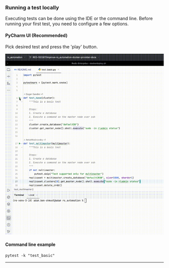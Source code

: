 ### Running a test locally
Executing tests can be done using the IDE or the command line.
Before running your first test, you need to configure a few options.

#### PyCharm UI (Recommended)
Pick desired test and press the 'play' button.

![Walkthrough](img/play_test_from_ui.gif)

#### Command line example
```shell
pytest -k "test_basic"
```

----
